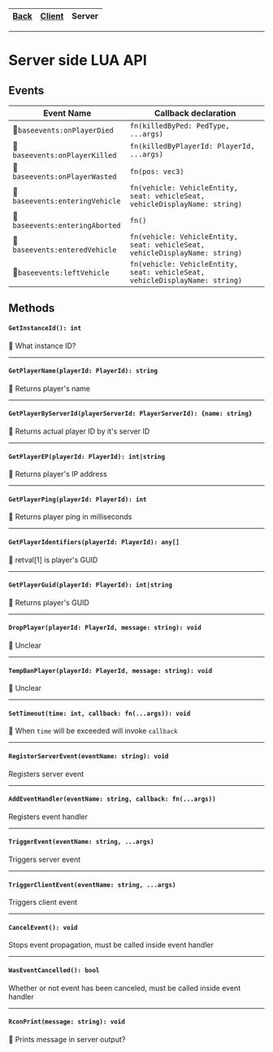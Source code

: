 |[Back](Readme.md)|[Client](Client.md)|Server|
|---|---|---|

---

# Server side LUA API

## Events

Event Name|Callback declaration
----------|--------------------
:no_entry_sign:`baseevents:onPlayerDied`   |`fn(killedByPed: PedType, ...args)`
:no_entry_sign:`baseevents:onPlayerKilled` |`fn(killedByPlayerId: PlayerId, ...args)`
:no_entry_sign:`baseevents:onPlayerWasted` |`fn(pos: vec3)`
:no_entry_sign:`baseevents:enteringVehicle`|`fn(vehicle: VehicleEntity, seat: vehicleSeat, vehicleDisplayName: string)`
:no_entry_sign:`baseevents:enteringAborted`|`fn()`
:no_entry_sign:`baseevents:enteredVehicle` |`fn(vehicle: VehicleEntity, seat: vehicleSeat, vehicleDisplayName: string)`
:no_entry_sign:`baseevents:leftVehicle`    |`fn(vehicle: VehicleEntity, seat: vehicleSeat, vehicleDisplayName: string)`


## Methods

#### `GetInstanceId(): int`
:no_entry_sign: What instance ID?

---

#### `GetPlayerName(playerId: PlayerId): string`
:no_entry_sign: Returns player's name

---

#### `GetPlayerByServerId(playerServerId: PlayerServerId): {name: string}`
:no_entry_sign: Returns actual player ID by it's server ID

---

#### `GetPlayerEP(playerId: PlayerId): int|string`
:no_entry_sign: Returns player's IP address

---

#### `GetPlayerPing(playerId: PlayerId): int`
:no_entry_sign: Returns player ping in milliseconds

---

#### `GetPlayerIdentifiers(playerId: PlayerId): any[]`
:no_entry_sign: retval[1] is player's GUID

---

#### `GetPlayerGuid(playerId: PlayerId): int|string`
:no_entry_sign: Returns player's GUID

---

#### `DropPlayer(playerId: PlayerId, message: string): void`
:no_entry_sign: Unclear

---

#### `TempBanPlayer(playerId: PlayerId, message: string): void`
:no_entry_sign: Unclear

---

#### `SetTimeout(time: int, callback: fn(...args)): void`
:no_entry_sign: When `time` will be exceeded will invoke `callback`

---

#### `RegisterServerEvent(eventName: string): void`
Registers server event

---

#### `AddEventHandler(eventName: string, callback: fn(...args))`
Registers event handler

---

#### `TriggerEvent(eventName: string, ...args)`
Triggers server event

---

#### `TriggerClientEvent(eventName: string, ...args)`
Triggers client event

---

#### `CancelEvent(): void`
Stops event propagation, must be called inside event handler

---

#### `WasEventCancelled(): bool`
Whether or not event has been canceled, must be called inside event handler

---

#### `RconPrint(message: string): void`
:no_entry_sign: Prints message in server output?
